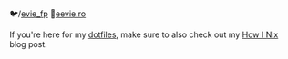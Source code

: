 🐦/[evie_fp](https://twitter.com/evie_fp)
🔗[eevie.ro](https://eevie.ro)

If you're here for my [dotfiles](https://github.com/eviefp/dotfiles), make sure
to also check out my [How I Nix](https://eevie.ro/posts/2022-01-24-how-i-nix.html)
blog post.

